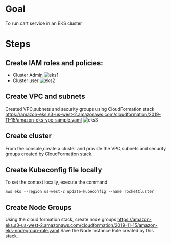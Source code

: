 # Goal
To run cart service in an EKS cluster

# Steps
## Create IAM roles and policies:
 - Cluster Admin
 ![eks1](https://github.com/nguyensjsu/fa19-281-team-rocket/blob/master/extra_credit/cluster%20admin.png)
 - Cluster user
 ![eks2](https://github.com/nguyensjsu/fa19-281-team-rocket/blob/master/extra_credit/cluster%20user.png)
## Create VPC and subnets
Created VPC,subnets and security groups using CloudFormation stack 
https://amazon-eks.s3-us-west-2.amazonaws.com/cloudformation/2019-11-15/amazon-eks-vpc-sample.yaml
![eks3]()
## Create cluster
From the console,create a cluster and provide the VPC,subnets and security groups created by CloudFormation stack.
## Create Kubeconfig file locally
To set the context locally, execute the command
````
aws eks --region us-west-2 update-kubeconfig --name rocketCluster
````
## Create Node Groups
Using the cloud formation stack, create node groups
https://amazon-eks.s3-us-west-2.amazonaws.com/cloudformation/2019-11-15/amazon-eks-nodegroup-role.yaml
Save the Node Instance Role created by this stack.



